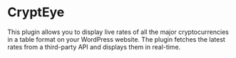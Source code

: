 # CryptEye
This plugin allows you to display live rates of all the major cryptocurrencies in a table format on your WordPress website. The plugin fetches the latest rates from a third-party API and displays them in real-time.
